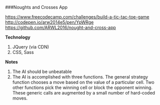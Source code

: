 ###Noughts and Crosses App    

https://www.freecodecamp.com/challenges/build-a-tic-tac-toe-game   
http://codepen.io/arw2014e5/pen/YpWRge   
https://github.com/ARWL2016/nought-and-cross-app   
 
**Technology**  
1. JQuery (via CDN)   
2. CSS, Sass   

**Notes**   
1. The AI should be unbeatable  
2. The AI is accomplished with three functions. The general strategy function chooses a move based on the value of a particular cell. Two other functions pick the winning cell or block the opponent winning. These generic calls are augmented by a small number of hard-coded moves.   